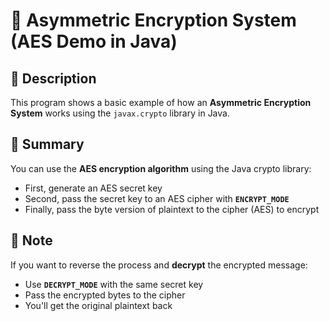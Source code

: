 # 🔐 Asymmetric Encryption System (AES Demo in Java)

## 📄 Description
This program shows a basic example of how an **Asymmetric Encryption System** works using the `javax.crypto` library in Java.

## 🧠 Summary
You can use the **AES encryption algorithm** using the Java crypto library:

- First, generate an AES secret key  
- Second, pass the secret key to an AES cipher with **`ENCRYPT_MODE`**  
- Finally, pass the byte version of plaintext to the cipher (AES) to encrypt

## 📝 Note
If you want to reverse the process and **decrypt** the encrypted message:

- Use **`DECRYPT_MODE`** with the same secret key  
- Pass the encrypted bytes to the cipher  
- You'll get the original plaintext back
